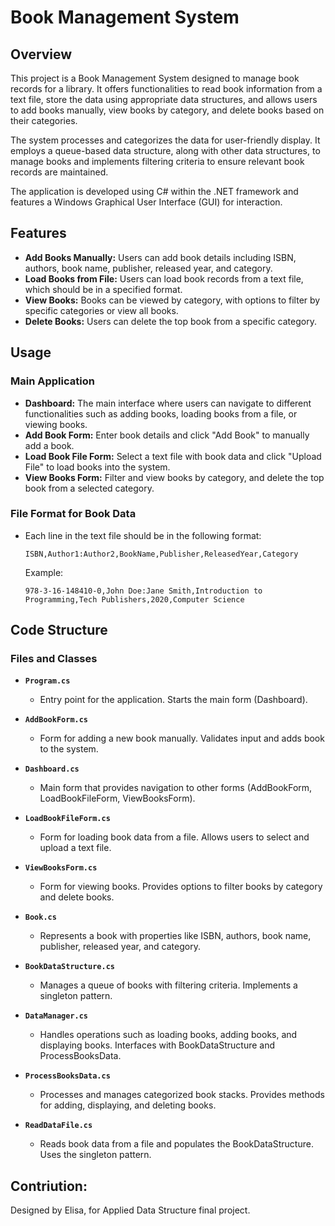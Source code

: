 # Book Management System

## Overview

This project is a Book Management System designed to manage book records for a library. It offers functionalities to read book information from a text file, store the data using appropriate data structures, and allows users to add books manually, view books by category, and delete books based on their categories.

The system processes and categorizes the data for user-friendly display. It employs a queue-based data structure, along with other data structures, to manage books and implements filtering criteria to ensure relevant book records are maintained.

The application is developed using C# within the .NET framework and features a Windows Graphical User Interface (GUI) for interaction.

## Features

- **Add Books Manually:** Users can add book details including ISBN, authors, book name, publisher, released year, and category.
- **Load Books from File:** Users can load book records from a text file, which should be in a specified format.
- **View Books:** Books can be viewed by category, with options to filter by specific categories or view all books.
- **Delete Books:** Users can delete the top book from a specific category.

## Usage

### Main Application

- **Dashboard:** The main interface where users can navigate to different functionalities such as adding books, loading books from a file, or viewing books.
- **Add Book Form:** Enter book details and click "Add Book" to manually add a book.
- **Load Book File Form:** Select a text file with book data and click "Upload File" to load books into the system.
- **View Books Form:** Filter and view books by category, and delete the top book from a selected category.

### File Format for Book Data

- Each line in the text file should be in the following format:

  ```
  ISBN,Author1:Author2,BookName,Publisher,ReleasedYear,Category
  ```

  Example:

  ```
  978-3-16-148410-0,John Doe:Jane Smith,Introduction to Programming,Tech Publishers,2020,Computer Science
  ```

## Code Structure

### Files and Classes

- **`Program.cs`**
  - Entry point for the application. Starts the main form (Dashboard).

- **`AddBookForm.cs`**
  - Form for adding a new book manually. Validates input and adds book to the system.

- **`Dashboard.cs`**
  - Main form that provides navigation to other forms (AddBookForm, LoadBookFileForm, ViewBooksForm).

- **`LoadBookFileForm.cs`**
  - Form for loading book data from a file. Allows users to select and upload a text file.

- **`ViewBooksForm.cs`**
  - Form for viewing books. Provides options to filter books by category and delete books.

- **`Book.cs`**
  - Represents a book with properties like ISBN, authors, book name, publisher, released year, and category.

- **`BookDataStructure.cs`**
  - Manages a queue of books with filtering criteria. Implements a singleton pattern.

- **`DataManager.cs`**
  - Handles operations such as loading books, adding books, and displaying books. Interfaces with BookDataStructure and ProcessBooksData.

- **`ProcessBooksData.cs`**
  - Processes and manages categorized book stacks. Provides methods for adding, displaying, and deleting books.

- **`ReadDataFile.cs`**
  - Reads book data from a file and populates the BookDataStructure. Uses the singleton pattern.
 
## Contriution: 
Designed by Elisa, for Applied Data Structure final project. 
